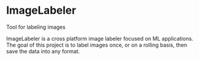 # ImageLabeler
Tool for labeling images

ImageLabeler is a cross platform image labeler focused on ML applications. The goal 
of this project is to label images once, or on a rolling basis, then save the data into any format.
